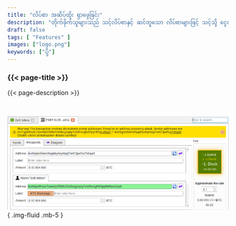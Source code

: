 ```yaml
---
title: "လိပ်စာ အဆိပ်ထိုး ရှာဖွေခြင်း"
description: "တိုက်ခိုက်သူများသည် သင့်လိပ်စာနှင့် ဆင်တူသော လိပ်စာများဖြင့် သင့်သို့ ငွေလွှဲများ ပို့နိုင်သည်။ Bitcoin Safe သည် ထိုကဲ့သို့ဖြစ်ပါက သင့်အား သတိပေးမည်။"
draft: false
tags: [ "Features" ]
images: ["logo.png"]
keywords: ["ပို့"]
---
```


### {{< page-title >}} 
{{< page-description >}} 

<br>



![](logo.png)
{ .img-fluid .mb-5 }